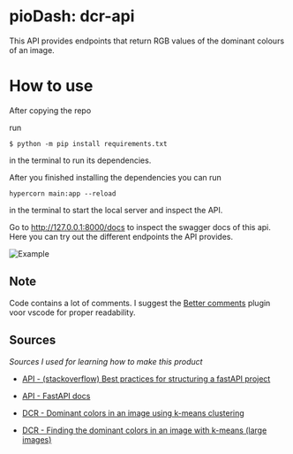 # pioDash: dcr-api
This API provides endpoints that return RGB values of the dominant colours of an image.

# How to use
After copying the repo 

run
```terminal
$ python -m pip install requirements.txt
```
in the terminal to run its dependencies.

After you finished installing the dependencies you can run
```terminal
hypercorn main:app --reload
```
in the terminal to start the local server and inspect the API.

Go to http://127.0.0.1:8000/docs to inspect the swagger docs of this api. Here you can try out the different endpoints the API provides.

![Example](https://github.com/yaikohi/DCR-api/tree/Development/api/readme-images/howto1.gif)


## Note
Code contains a lot of comments. I suggest the [Better comments](https://marketplace.visualstudio.com/items?itemName=aaron-bond.better-comments) plugin voor vscode for proper readability.

## Sources
_Sources I used for learning how to make this product_
- [API - (stackoverflow) Best practices for structuring a fastAPI project](https://stackoverflow.com/questions/64943693/what-are-the-best-practices-for-structuring-a-fastapi-project)
- [API - FastAPI docs](https://fastapi.tiangolo.com/)

- [DCR - Dominant colors in an image using k-means clustering](https://buzzrobot.com/dominant-colors-in-an-image-using-k-means-clustering-3c7af4622036)
- [DCR - Finding the dominant colors in an image with k-means (large images)](https://ailephant.com/dominant-colors-in-image-with-k-means/#:~:text=The%20K%2Dmeans%20clustering%20algorithm%20defines%20a%20number%20K%20of,be%20used%20for%20other%20purposes.)
